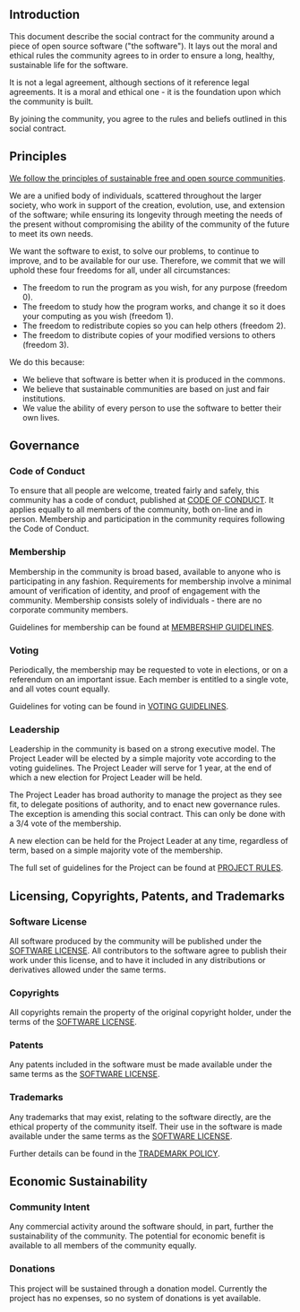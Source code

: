 ## Introduction

This document describe the social contract for the community around a piece of
open source software ("the software"). It lays out the moral and ethical rules
the community agrees to in order to ensure a long, healthy, sustainable life
for the software.

It is not a legal agreement, although sections of it reference legal
agreements. It is a moral and ethical one - it is the foundation upon which the
community is built.

By joining the community, you agree to the rules and beliefs outlined in this
social contract.

## Principles

[We follow the principles of sustainable free and open source
communities](https://sfosc.github.io/principles).

We are a unified body of individuals, scattered throughout the larger society,
who work in support of the creation, evolution, use, and extension of the
software; while ensuring its longevity through meeting the needs of the present
without compromising the ability of the community of the future to meet its own
needs.

We want the software to exist, to solve our problems, to continue to improve,
and to be available for our use. Therefore, we commit that we will uphold
these four freedoms for all, under all circumstances:

  * The freedom to run the program as you wish, for any purpose (freedom 0).
  * The freedom to study how the program works, and change it so it does your computing as you wish (freedom 1).
  * The freedom to redistribute copies so you can help others (freedom 2).
  * The freedom to distribute copies of your modified versions to others (freedom 3).

We do this because:

  * We believe that software is better when it is produced in the commons. 
  * We believe that sustainable communities are based on just and fair institutions.
  * We value the ability of every person to use the software to better their
    own lives.

## Governance

### Code of Conduct

To ensure that all people are welcome, treated fairly and safely, this
community has a code of conduct, published at [CODE OF CONDUCT](https://github.com/sfosc/sfosc/blob/master/CODE_OF_CONDUCT.md). It applies equally to
all members of the community, both on-line and in person. Membership and participation
in the community requires following the Code of Conduct.

### Membership

Membership in the community is broad based, available to anyone who is 
participating in any fashion. Requirements for membership involve a minimal
amount of verification of identity, and proof of engagement with the community.
Membership consists solely of individuals - there are no corporate community
members.

Guidelines for membership can be found at [MEMBERSHIP GUIDELINES](https://github.com/sfosc/sfosc/blob/master/MEMBERSHIP.md).

### Voting

Periodically, the membership may be requested to vote in elections, or on a referendum
on an important issue. Each member is entitled to a single vote, and all votes count
equally.

Guidelines for voting can be found in [VOTING GUIDELINES](https://github.com/sfosc/sfosc/blob/master/VOTING.md).

### Leadership

Leadership in the community is based on a strong executive model. The Project
Leader will be elected by a simple majority vote according to the voting
guidelines. The Project Leader will serve for 1 year, at the end of which a new 
election for Project Leader will be held.

The Project Leader has broad authority to manage the project as they see fit, to
delegate positions of authority, and to enact new governance rules. The
exception is amending this social contract. This can only be done with a 3/4
vote of the membership.

A new election can be held for the Project Leader at any time, regardless of
term, based on a simple majority vote of the membership.

The full set of guidelines for the Project can be found at [PROJECT RULES](https://github.com/sfosc/sfosc/blob/master/RULES.md).

## Licensing, Copyrights, Patents, and Trademarks

### Software License

All software produced by the community will be published under the [SOFTWARE
LICENSE](https://github.com/sfosc/sfosc/blob/master/LICENSE.md). All contributors to the software agree to publish their work under
this license, and to have it included in any distributions or derivatives
allowed under the same terms.

### Copyrights

All copyrights remain the property of the original copyright holder, under the
terms of the [SOFTWARE LICENSE](https://github.com/sfosc/sfosc/blob/master/LICENSE.md).

### Patents

Any patents included in the software must be made available under the same
terms as the [SOFTWARE LICENSE](https://github.com/sfosc/sfosc/blob/master/LICENSE.md).

### Trademarks

Any trademarks that may exist, relating to the software directly, are the
ethical property of the community itself. Their use in the software is made
available under the same terms as the [SOFTWARE LICENSE](https://github.com/sfosc/sfosc/blob/master/LICENSE.md).

Further details can be found in the [TRADEMARK POLICY](https://github.com/sfosc/sfosc/blob/master/TRADEMARK.md).

## Economic Sustainability

### Community Intent

Any commercial activity around the software should, in part, further the
sustainability of the community. The potential for economic benefit is
available to all members of the community equally.

### Donations

This project will be sustained through a donation model. Currently the
project has no expenses, so no system of donations is yet available.

